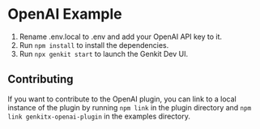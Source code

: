 # OpenAI Example
1. Rename .env.local to .env and add your OpenAI API key to it.
2. Run `npm install` to install the dependencies.
3. Run `npx genkit start` to launch the Genkit Dev UI.

## Contributing
If you want to contribute to the OpenAI plugin, you can link to a local instance of the plugin by running `npm link` in the plugin directory and `npm link genkitx-openai-plugin` in the examples directory.

